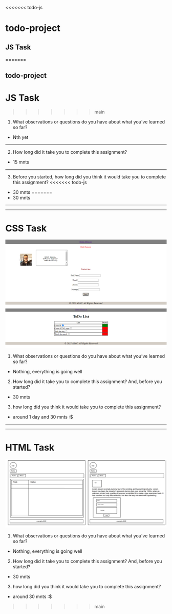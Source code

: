 <<<<<<< todo-js
# todo-project
## JS Task
=======
## todo-project

# JS Task
>>>>>>> main
1. What observations or questions do you have about what you’ve learned so far?
* Nth yet
---
2. How long did it take you to complete this assignment?
* 15 mnts
---
3. Before you started, how long did you think it would take you to complete this assignment?
<<<<<<< todo-js
* 30 mnts
=======
* 30 mnts
---
---

# CSS Task

![WireFrame](./assets/wireframe2.png)

1. What observations or questions do you have about what you’ve learned so far?
- Nothing, everything is going well
2. How long did it take you to complete this assignment? And, before you started?
- 30 mnts
3.  how long did you think it would take you to complete this assignment?
- around 1 day and 30 mnts :$
    
---
---
# HTML Task

![WireFrame](./assets/wireframe.png)

1. What observations or questions do you have about what you’ve learned so far?
- Nothing, everything is going well
2. How long did it take you to complete this assignment? And, before you started?
- 30 mnts
3.  how long did you think it would take you to complete this assignment?
- around 30 mnts :$ 
    
>>>>>>> main
